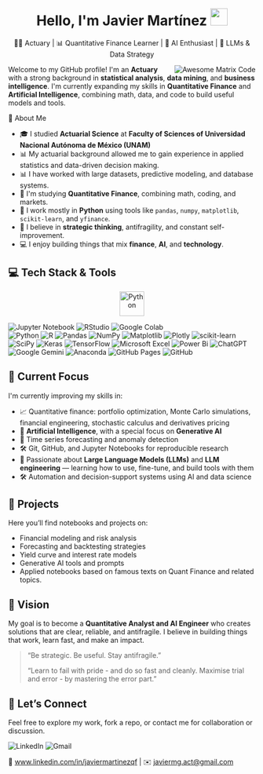 <h1 align="center"><b>Hello, I'm Javier Martínez</b> <img src="https://media.giphy.com/media/hvRJCLFzcasrR4ia7z/giphy.gif" width="35"></h1>

<p align="center">
  👨‍💻 Actuary | 📊 Quantitative Finance Learner | 🤖 AI Enthusiast | 🧠 LLMs & Data Strategy
</p>

<img src = 'https://github.com/MarikIshtar007/MarikIshtar007/blob/master/images/matrix.gif' alt = 'Awesome Matrix Code' align='right'/>

Welcome to my GitHub profile! I'm an **Actuary** with a strong background in **statistical analysis**, **data mining**, and **business intelligence**. I'm currently expanding my skills in **Quantitative Finance** and **Artificial Intelligence**, combining math, data, and code to build useful models and tools.

🧠 About Me
- 🎓 I studied **Actuarial Science** at **Faculty of Sciences of Universidad Nacional Autónoma de México (UNAM)** 
- 📊 My actuarial background allowed me to gain experience in applied statistics and data-driven decision making.  
- 📊 I have worked with large datasets, predictive modeling, and database systems.
- 📘 I'm studying **Quantitative Finance**, combining math, coding, and markets.
- 🔧 I work mostly in **Python** using tools like `pandas`, `numpy`, `matplotlib`, `scikit-learn`, and `yfinance`. 
- 🧠 I believe in **strategic thinking**, antifragility, and constant self-improvement.  
- 💻 I enjoy building things that mix **finance**, **AI**, and **technology**.

## 💻 Tech Stack & Tools

<div align="center"> 
  <img src="https://techstack-generator.vercel.app/python-icon.svg" alt="Python" width="50" height="50" />
</div>

<p>
  
  ![Jupyter Notebook](https://img.shields.io/badge/jupyter-%23FA0F00.svg?style=for-the-badge&logo=jupyter&logoColor=white) 
  ![RStudio](https://img.shields.io/badge/RStudio-4285F4?style=for-the-badge&logo=rstudio&logoColor=white)
  ![Google Colab](https://img.shields.io/badge/Google%20Colab-%23F9A825.svg?style=for-the-badge&logo=googlecolab&logoColor=white)  
  ![Python](https://img.shields.io/badge/python-3670A0?style=for-the-badge&logo=python&logoColor=ffdd54)
  ![R](https://img.shields.io/badge/r-%23276DC3.svg?style=for-the-badge&logo=r&logoColor=white)
  ![Pandas](https://img.shields.io/badge/pandas-%23150458.svg?style=for-the-badge&logo=pandas&logoColor=white)
  ![NumPy](https://img.shields.io/badge/numpy-%23013243.svg?style=for-the-badge&logo=numpy&logoColor=white)
  ![Matplotlib](https://img.shields.io/badge/Matplotlib-%23ffffff.svg?style=for-the-badge&logo=Matplotlib&logoColor=black)
  ![Plotly](https://img.shields.io/badge/Plotly-%233F4F75.svg?style=for-the-badge&logo=plotly&logoColor=white)
  ![scikit-learn](https://img.shields.io/badge/scikit--learn-%23F7931E.svg?style=for-the-badge&logo=scikit-learn&logoColor=white)
  ![SciPy](https://img.shields.io/badge/SciPy-%230C55A5.svg?style=for-the-badge&logo=scipy&logoColor=white)
  ![Keras](https://img.shields.io/badge/Keras-%23D00000.svg?style=for-the-badge&logo=Keras&logoColor=white)
  ![TensorFlow](https://img.shields.io/badge/TensorFlow-%23FF6F00.svg?style=for-the-badge&logo=TensorFlow&logoColor=white)
  ![Microsoft Excel](https://img.shields.io/badge/Microsoft_Excel-217346?style=for-the-badge&logo=microsoft-excel&logoColor=white)
  ![Power Bi](https://img.shields.io/badge/power_bi-F2C811?style=for-the-badge&logo=powerbi&logoColor=black)
  ![ChatGPT](https://img.shields.io/badge/chatGPT-74aa9c?style=for-the-badge&logo=openai&logoColor=white)
  ![Google Gemini](https://img.shields.io/badge/google%20gemini-8E75B2?style=for-the-badge&logo=google%20gemini&logoColor=white)
  ![Anaconda](https://img.shields.io/badge/Anaconda-%2344A833.svg?style=for-the-badge&logo=anaconda&logoColor=white)
  ![GitHub Pages](https://img.shields.io/badge/github%20pages-121013?style=for-the-badge&logo=github&logoColor=white)
  ![GitHub](https://img.shields.io/badge/github-%23121011.svg?style=for-the-badge&logo=github&logoColor=white)
</p>

## 🚀 Current Focus

I'm currently improving my skills in:

- 📈 Quantitative finance: portfolio optimization, Monte Carlo simulations, financial engineering, stochastic calculus and derivatives pricing
- 🔎 **Artificial Intelligence**, with a special focus on **Generative AI** 
- 🤖 Time series forecasting and anomaly detection
- 🛠️ Git, GitHub, and Jupyter Notebooks for reproducible research  
- 🧠 Passionate about **Large Language Models (LLMs)** and **LLM engineering** — learning how to use, fine-tune, and build tools with them  
- 🛠️ Automation and decision-support systems using AI and data science  

## 📂 Projects

Here you’ll find notebooks and projects on:

- Financial modeling and risk analysis  
- Forecasting and backtesting strategies  
- Yield curve and interest rate models  
- Generative AI tools and prompts  
- Applied notebooks based on famous texts on Quant Finance and related topics.

## 🎯 Vision

My goal is to become a **Quantitative Analyst and AI Engineer** who creates solutions that are clear, reliable, and antifragile. I believe in building things that work, learn fast, and make an impact.

> “Be strategic. Be useful. Stay antifragile.”
> 
> “Learn to fail with pride - and do so fast and cleanly. Maximise trial and error - by mastering the error part.”

## 🤝 Let’s Connect

Feel free to explore my work, fork a repo, or contact me for collaboration or discussion.

![LinkedIn](https://img.shields.io/badge/linkedin-%230077B5.svg?style=for-the-badge&logo=linkedin&logoColor=white)
![Gmail](https://img.shields.io/badge/Gmail-D14836?style=for-the-badge&logo=gmail&logoColor=white)

🔗 www.linkedin.com/in/javiermartinezqf | ✉️ javiermg.act@gmail.com

